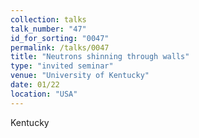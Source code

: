 ```yaml
---
collection: talks
talk_number: "47"
id_for_sorting: "0047"
permalink: /talks/0047
title: "Neutrons shinning through walls" 
type: "invited seminar"
venue: "University of Kentucky"
date: 01/22
location: "USA"
---
```


Kentucky
